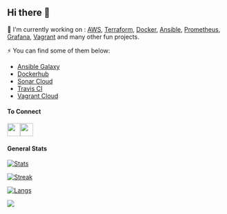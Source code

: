 ## Hi there 👋

🔭 I'm currently working on : [AWS](https://aws.amazon.com/), [Terraform](https://www.terraform.io/), [Docker](https://www.docker.com/), [Ansible](https://www.ansible.com/), [Prometheus](https://prometheus.io/), [Grafana](https://grafana.com/), [Vagrant](https://www.vagrantup.com/) and many other fun projects.

⚡ You can find some of them below:

- [Ansible Galaxy](https://galaxy.ansible.com/darkwizard242)
- [Dockerhub](https://hub.docker.com/u/darkwizard242)
- [Sonar Cloud](https://sonarcloud.io/organizations/tech-overlord-github/projects)
- [Travis CI](https://travis-ci.com/darkwizard242)
- [Vagrant Cloud](https://app.vagrantup.com/darkwizard242)

#### To Connect
<a href="https://www.linkedin.com/in/ali-muhammad-759791130/" target="blank"><img align="center" src="https://raw.githubusercontent.com/FortAwesome/Font-Awesome/6.x/svgs/brands/linkedin.svg" alt="" height="30" width="30" /></a><a href="https://www.alimuhammad.dev/" target="blank"><img align="center" src="https://raw.githubusercontent.com/FortAwesome/Font-Awesome/6.x/svgs/solid/link.svg" alt="" height="30" width="30" /></a>

#### General Stats

[![Stats](https://github-readme-stats.vercel.app/api?username=darkwizard242&show_icons=true&theme=dark)](https://github.com/darkwizard242/darkwizard242)

[![Streak](https://github-readme-streak-stats.herokuapp.com/?user=darkwizard242&theme=dark)](https://git.io/streak-stats)

[![Langs](https://github-readme-stats.vercel.app/api/top-langs/?username=darkwizard242&theme=dark)](https://github.com/darkwizard242/darkwizard242)

![](https://komarev.com/ghpvc/?username=darkwizard242&style=plastic&color=green&label=profile-views-today)
